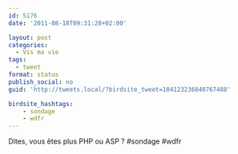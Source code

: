 ```yaml
---
id: 5176
date: '2011-08-18T09:31:28+02:00'

layout: post
categories:
  - Vis ma vie
tags:
  - tweet
format: status
publish_social: no
guid: 'http://tweets.local/?birdsite_tweet=104123236840767488'

birdsite_hashtags:
    - sondage
    - wdfr
---
```


Dites, vous êtes plus PHP ou ASP ? #sondage #wdfr